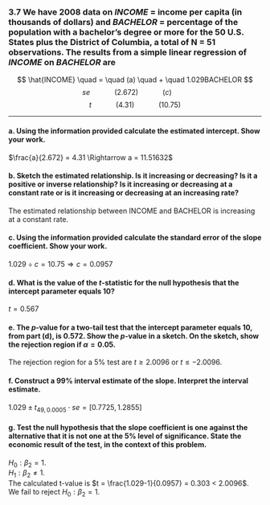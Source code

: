 ### 3.7 We have 2008 data on $INCOME$ = income per capita (in thousands of dollars) and $BACHELOR$ = percentage of the population with a bachelor’s degree or more for the 50 U.S. States plus the District of Columbia, a total of N = 51 observations. The results from a simple linear regression of $INCOME$ on $BACHELOR$ are

$$
\hat{INCOME} \quad =  \quad (a) \quad +  \quad 1.029BACHELOR
$$
$$
se \qquad \quad (2.672) \qquad \quad (c) \qquad
$$
$$
t \qquad \quad (4.31) \qquad \quad (10.75)
$$

---

#### a. Using the information provided calculate the estimated intercept. Show your work.

$\frac{a}{2.672} = 4.31 \Rightarrow a = 11.51632$

#### b. Sketch the estimated relationship. Is it increasing or decreasing? Is it a positive or inverse relationship? Is it increasing or decreasing at a constant rate or is it increasing or decreasing at an increasing rate?

The estimated relationship between INCOME and BACHELOR is increasing at a constant rate. 

#### c. Using the information provided calculate the standard error of the slope coefficient. Show your work.

$1.029 \div c = 10.75 \Rightarrow c = 0.0957$ 

#### d. What is the value of the $t$-statistic for the null hypothesis that the intercept parameter equals 10?

$t = 0.567$

#### e. The $p$-value for a two-tail test that the intercept parameter equals 10, from part (d), is 0.572. Show the $p$-value in a sketch. On the sketch, show the rejection region if $\alpha = 0.05$.

The rejection region for a 5% test are $t \geq 2.0096$ or $t \leq −2.0096$. 

#### f. Construct a 99% interval estimate of the slope. Interpret the interval estimate.

$1.029 \pm t_{49, 0.0005} \cdot se = [0.7725, 1.2855]$

#### g. Test the null hypothesis that the slope coefficient is one against the alternative that it is not one at the 5% level of significance. State the economic result of the test, in the context of this problem.
$H_0: \beta_2 = 1$.    
$H_1: \beta_2 \neq  1$.      
The calculated t-value is $t = \frac{1.029-1}{0.0957} = 0.303 < 2.0096$.    
We fail to reject $H_0: \beta_2 = 1$.


